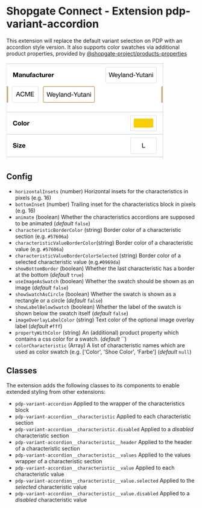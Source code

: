 # Shopgate Connect - Extension pdp-variant-accordion

This extension will replace the default variant selection on PDP with an accordion style version. It also supports color swatches via additional product properties, provided by [@shopgate-project/products-properties](https://github.com/shopgate-professional-services/ext-products-properties)

![](assets/01.png)

## Config
- `horizontalInsets` (number) Horizontal insets for the characteristics in pixels (e.g. 16)
- `bottomInset` (number) Trailing inset for the characteristics block in pixels (e.g. 16)
- `animate` (boolean) Whether the characteristics accordions are supposed to be animated (_default_ `false`)
- `characteristicBorderColor` (string) Border color of a characteristic section (e.g. `#57606a`)
- `characteristicValueBorderColor`(string) Border color of a characteristic value (e.g. `#57606a`)
- `characteristicValueBorderColorSelected` (string) Border color of a selected characteristic value (e.g.`#0969da`)
- `showBottomBorder` (boolean) Whether the last characteristic has a border at the bottom (_default_ `true`)
- `useImageAsSwatch` (boolean) Whether the swatch should be shown as an image (_default_ `false`)
- `showSwatchAsCircle` (boolean) Whether the swatch is shown as a rectangle or a circle (_default_ `false`)
- `showLabelBelowSwatch` (boolean) Whether the label of the swatch is shown below the swatch itself (_default_ `false`)
- `imageOverlayLabelColor` (string) Text color of the optional image overlay label (_default_ `#fff`)
- `propertyWithColor` (string) An (additional) product property which contains a css color for a swatch. (_default_ ``)
- `colorCharacteristic` (Array) A list of characteristic names which are used as color swatch (e.g. ['Color', 'Shoe Color', 'Farbe'] (_default_ `null`)

## Classes

The extension adds the following classes to its components to enable extended styling from other extensions:

- `pdp-variant-accordion` Applied to the wrapper of the characteristics block
- `pdp-variant-accordion__characteristic` Applied to each characteristic section
- `pdp-variant-accordion__characteristic.disabled` Applied to a _disabled_ characteristic section
- `pdp-variant-accordion__characteristic__header` Applied to the header of a characteristic section
- `pdp-variant-accordion__characteristic__values` Applied to the values wrapper of a characteristic section
- `pdp-variant-accordion__characteristic__value` Applied to each characteristic value
- `pdp-variant-accordion__characteristic__value.selected` Applied to the _selected_ characteristic value
- `pdp-variant-accordion__characteristic__value.disabled` Applied to a _disabled_ characteristic value
